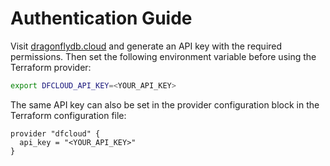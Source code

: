 # Authentication Guide

Visit [dragonflydb.cloud](https://dragonflydb.cloud) and generate an API key with the required permissions. Then set the following environment variable before using the Terraform provider:

```bash
export DFCLOUD_API_KEY=<YOUR_API_KEY>
```

The same API key can also be set in the provider configuration block in the Terraform configuration file:

```hcl
provider "dfcloud" {
  api_key = "<YOUR_API_KEY>"
}
```
